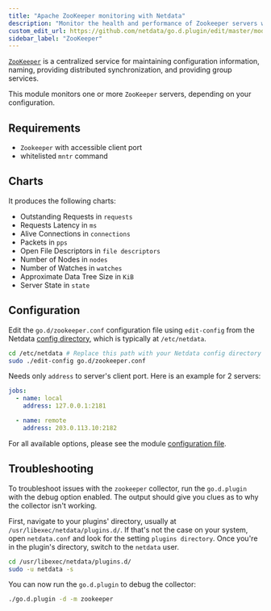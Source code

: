 ```yaml
---
title: "Apache ZooKeeper monitoring with Netdata"
description: "Monitor the health and performance of Zookeeper servers with zero configuration, per-second metric granularity, and interactive visualizations."
custom_edit_url: https://github.com/netdata/go.d.plugin/edit/master/modules/zookeeper/README.md
sidebar_label: "ZooKeeper"
---
```




[`ZooKeeper`](https://zookeeper.apache.org/) is a centralized service for maintaining configuration information, naming,
providing distributed synchronization, and providing group services.

This module monitors one or more `ZooKeeper` servers, depending on your configuration.

## Requirements

- `Zookeeper` with accessible client port
- whitelisted `mntr` command

## Charts

It produces the following charts:

- Outstanding Requests in `requests`
- Requests Latency in `ms`
- Alive Connections in `connections`
- Packets in `pps`
- Open File Descriptors in `file descriptors`
- Number of Nodes in `nodes`
- Number of Watches in `watches`
- Approximate Data Tree Size in `KiB`
- Server State in `state`

## Configuration

Edit the `go.d/zookeeper.conf` configuration file using `edit-config` from the
Netdata [config directory](/docs/configure/nodes), which is typically at `/etc/netdata`.

```bash
cd /etc/netdata # Replace this path with your Netdata config directory
sudo ./edit-config go.d/zookeeper.conf
```

Needs only `address` to server's client port. Here is an example for 2 servers:

```yaml
jobs:
  - name: local
    address: 127.0.0.1:2181

  - name: remote
    address: 203.0.113.10:2182
```

For all available options, please see the
module [configuration file](https://github.com/netdata/go.d.plugin/blob/master/config/go.d/zookeeper.conf).

## Troubleshooting

To troubleshoot issues with the `zookeeper` collector, run the `go.d.plugin` with the debug option enabled. The output
should give you clues as to why the collector isn't working.

First, navigate to your plugins' directory, usually at `/usr/libexec/netdata/plugins.d/`. If that's not the case on your
system, open `netdata.conf` and look for the setting `plugins directory`. Once you're in the plugin's directory, switch
to the `netdata` user.

```bash
cd /usr/libexec/netdata/plugins.d/
sudo -u netdata -s
```

You can now run the `go.d.plugin` to debug the collector:

```bash
./go.d.plugin -d -m zookeeper
```
